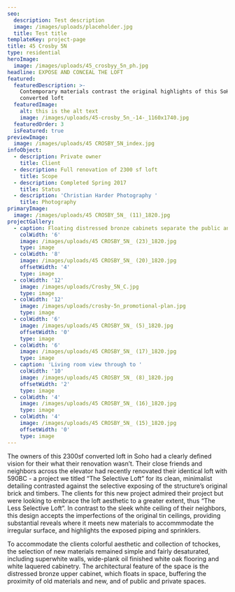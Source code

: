 ```yaml
---
seo:
  description: Test description
  image: /images/uploads/placeholder.jpg
  title: Test title
templateKey: project-page
title: 45 Crosby 5N
type: residential
heroImage:
  image: /images/uploads/45_crosbyy_5n_ph.jpg
headline: EXPOSE AND CONCEAL THE LOFT
featured:
  featuredDescription: >-
    Contemporary materials contrast the original highlights of this SoHo
    converted loft
  featuredImage:
    alt: this is the alt text
    image: /images/uploads/45-crosby_5n_-14-_1160x1740.jpg
  featuredOrder: 3
  isFeatured: true
previewImage:
  image: /images/uploads/45 CROSBY_5N_index.jpg
infoObject:
  - description: Private owner
    title: Client
  - description: Full renovation of 2300 sf loft
    title: Scope
  - description: Completed Spring 2017
    title: Status
  - description: 'Christian Harder Photography '
    title: Photography
primaryImage:
  image: /images/uploads/45 CROSBY_5N_ (11)_1820.jpg
projectGallery:
  - caption: Floating distressed bronze cabinets separate the public and private spaces
    colWidth: '6'
    image: /images/uploads/45 CROSBY_5N_ (23)_1820.jpg
    type: image
  - colWidth: '8'
    image: /images/uploads/45 CROSBY_5N_ (20)_1820.jpg
    offsetWidth: '4'
    type: image
  - colWidth: '12'
    image: /images/uploads/Crosby_5N_C.jpg
    type: image
  - colWidth: '12'
    image: /images/uploads/crosby-5n_promotional-plan.jpg
    type: image
  - colWidth: '6'
    image: /images/uploads/45 CROSBY_5N_ (5)_1820.jpg
    offsetWidth: '0'
    type: image
  - colWidth: '6'
    image: /images/uploads/45 CROSBY_5N_ (17)_1820.jpg
    type: image
  - caption: 'Living room view through to '
    colWidth: '10'
    image: /images/uploads/45 CROSBY_5N_ (8)_1820.jpg
    offsetWidth: '2'
    type: image
  - colWidth: '4'
    image: /images/uploads/45 CROSBY_5N_ (16)_1820.jpg
    type: image
  - colWidth: '4'
    image: /images/uploads/45 CROSBY_5N_ (15)_1820.jpg
    offsetWidth: '0'
    type: image
---
```

The owners of this 2300sf converted loft in Soho had a clearly defined vision for their what their renovation wasn’t. Their close friends and neighbors across the elevator had recently renovated their identical loft with 590BC - a project we titled “The Selective Loft” for its clean, minimalist detailing contrasted against the selective exposing of the structure’s original brick and timbers. The clients for this new project admired their project but were looking to embrace the loft aesthetic to a greater extent, thus “The Less Selective Loft”. In contrast to the sleek white ceiling of their neighbors, this design accepts the imperfections of the original tin ceilings, providing substantial reveals where it meets new materials to accommmodate the irregular surface, and highlights the exposed piping and sprinklers. 



To accommodate the clients colorful aesthetic and collection of tchockes, the selection of new materials remained simple and fairly desaturated, including superwhite walls, wide-plank oil finished white oak flooring and white laquered cabinetry. The architectural feature of the space is the distressed bronze upper cabinet, which floats in space, buffering the proximity of old materials and new, and of public and private spaces.
